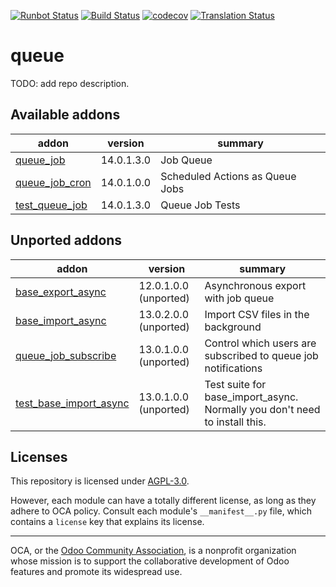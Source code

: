 [![Runbot Status](https://runbot.odoo-community.org/runbot/badge/flat/230/14.0.svg)](https://runbot.odoo-community.org/runbot/repo/github-com-oca-queue-230)
[![Build Status](https://travis-ci.com/OCA/queue.svg?branch=14.0)](https://travis-ci.com/OCA/queue)
[![codecov](https://codecov.io/gh/OCA/queue/branch/14.0/graph/badge.svg)](https://codecov.io/gh/OCA/queue)
[![Translation Status](https://translation.odoo-community.org/widgets/queue-14-0/-/svg-badge.svg)](https://translation.odoo-community.org/engage/queue-14-0/?utm_source=widget)

<!-- /!\ do not modify above this line -->

# queue

TODO: add repo description.

<!-- /!\ do not modify below this line -->

<!-- prettier-ignore-start -->

[//]: # (addons)

Available addons
----------------
addon | version | summary
--- | --- | ---
[queue_job](queue_job/) | 14.0.1.3.0 | Job Queue
[queue_job_cron](queue_job_cron/) | 14.0.1.0.0 | Scheduled Actions as Queue Jobs
[test_queue_job](test_queue_job/) | 14.0.1.3.0 | Queue Job Tests


Unported addons
---------------
addon | version | summary
--- | --- | ---
[base_export_async](base_export_async/) | 12.0.1.0.0 (unported) | Asynchronous export with job queue
[base_import_async](base_import_async/) | 13.0.2.0.0 (unported) | Import CSV files in the background
[queue_job_subscribe](queue_job_subscribe/) | 13.0.1.0.0 (unported) | Control which users are subscribed to queue job notifications
[test_base_import_async](test_base_import_async/) | 13.0.1.0.0 (unported) | Test suite for base_import_async. Normally you don't need to install this.

[//]: # (end addons)

<!-- prettier-ignore-end -->

## Licenses

This repository is licensed under [AGPL-3.0](LICENSE).

However, each module can have a totally different license, as long as they adhere to OCA
policy. Consult each module's `__manifest__.py` file, which contains a `license` key
that explains its license.

----

OCA, or the [Odoo Community Association](http://odoo-community.org/), is a nonprofit
organization whose mission is to support the collaborative development of Odoo features
and promote its widespread use.
